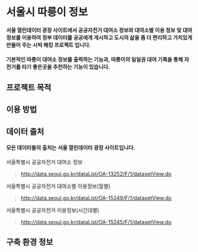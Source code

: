 # 서울시 따릉이 정보
 #### 서울 열린데이터 광장 사이트에서 공공자전거 대여소 정보와 대여소별 이용 정보 및 대여 정보를 이용하여 정부 데이터를 공공에게 게시하고 도시의 삶을 좀 더 편리하고 가치있게 만들어 주는 시빅 해킹 프로젝트 입니다.
 
 #### 기본적인 따릉이 대여소 정보를 출력하는 기능과, 따릉이의 일일권 대여 기록을 통해 자전거를 타기 좋은곳을 추천하는 기능이 있습니다.

## 프로젝트 목적

## 이용 방법

## 데이터 출처
 #### 모든 데이터들의 출처는 서울 열린데이터 광장 사이트입니다.
 
 
 서울특별시 공공자전거 대여소 정보
 > http://data.seoul.go.kr/dataList/OA-13252/F/1/datasetView.do
 
 서울특별시 공공자전거 대여소별 이용정보(월별)
 > http://data.seoul.go.kr/dataList/OA-15249/F/1/datasetView.do
 
 서울특별시 공공자전거 이용정보(시간대별)
 > http://data.seoul.go.kr/dataList/OA-15245/F/1/datasetView.do
 
## 구축 환경 정보
